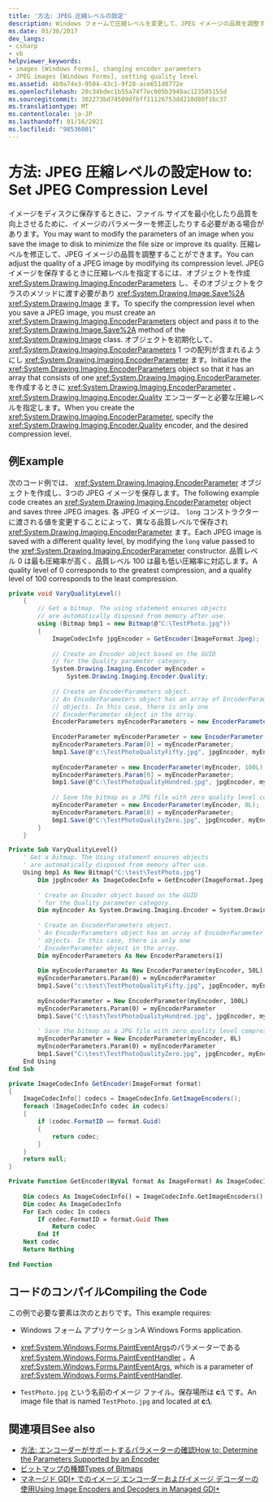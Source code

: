 ```yaml
---
title: '方法: JPEG 圧縮レベルの設定'
description: Windows フォームで圧縮レベルを変更して、JPEG イメージの品質を調整する方法について説明します。
ms.date: 03/30/2017
dev_langs:
- csharp
- vb
helpviewer_keywords:
- images [Windows Forms], changing encoder parameters
- JPEG images [Windows Forms], setting quality level
ms.assetid: 4b9a74e3-9504-43c1-9f28-ace651d0772e
ms.openlocfilehash: 20c34bdec1b55a74f7ec005b3948ac123585155d
ms.sourcegitcommit: 302273bd74509dfbff11126753dd210d80f1bc37
ms.translationtype: MT
ms.contentlocale: ja-JP
ms.lasthandoff: 01/16/2021
ms.locfileid: "98536001"
---
```

# <a name="how-to-set-jpeg-compression-level"></a><span data-ttu-id="f1999-103">方法: JPEG 圧縮レベルの設定</span><span class="sxs-lookup"><span data-stu-id="f1999-103">How to: Set JPEG Compression Level</span></span>
<span data-ttu-id="f1999-104">イメージをディスクに保存するときに、ファイル サイズを最小化したり品質を向上させるために、イメージのパラメーターを修正したりする必要がある場合があります。</span><span class="sxs-lookup"><span data-stu-id="f1999-104">You may want to modify the parameters of an image when you save the image to disk to minimize the file size or improve its quality.</span></span> <span data-ttu-id="f1999-105">圧縮レベルを修正して、JPEG イメージの品質を調整することができます。</span><span class="sxs-lookup"><span data-stu-id="f1999-105">You can adjust the quality of a JPEG image by modifying its compression level.</span></span> <span data-ttu-id="f1999-106">JPEG イメージを保存するときに圧縮レベルを指定するには、オブジェクトを作成 <xref:System.Drawing.Imaging.EncoderParameters> し、そのオブジェクトをクラスのメソッドに渡す必要があり <xref:System.Drawing.Image.Save%2A> <xref:System.Drawing.Image> ます。</span><span class="sxs-lookup"><span data-stu-id="f1999-106">To specify the compression level when you save a JPEG image, you must create an <xref:System.Drawing.Imaging.EncoderParameters> object and pass it to the <xref:System.Drawing.Image.Save%2A> method of the <xref:System.Drawing.Image> class.</span></span> <span data-ttu-id="f1999-107">オブジェクトを初期化して、 <xref:System.Drawing.Imaging.EncoderParameters> 1 つの配列が含まれるようにし <xref:System.Drawing.Imaging.EncoderParameter> ます。</span><span class="sxs-lookup"><span data-stu-id="f1999-107">Initialize the <xref:System.Drawing.Imaging.EncoderParameters> object so that it has an array that consists of one <xref:System.Drawing.Imaging.EncoderParameter>.</span></span> <span data-ttu-id="f1999-108">を作成するときに <xref:System.Drawing.Imaging.EncoderParameter> 、 <xref:System.Drawing.Imaging.Encoder.Quality> エンコーダーと必要な圧縮レベルを指定します。</span><span class="sxs-lookup"><span data-stu-id="f1999-108">When you create the <xref:System.Drawing.Imaging.EncoderParameter>, specify the <xref:System.Drawing.Imaging.Encoder.Quality> encoder, and the desired compression level.</span></span>  
  
## <a name="example"></a><span data-ttu-id="f1999-109">例</span><span class="sxs-lookup"><span data-stu-id="f1999-109">Example</span></span>  
 <span data-ttu-id="f1999-110">次のコード例では、 <xref:System.Drawing.Imaging.EncoderParameter> オブジェクトを作成し、3つの JPEG イメージを保存します。</span><span class="sxs-lookup"><span data-stu-id="f1999-110">The following example code creates an <xref:System.Drawing.Imaging.EncoderParameter> object and saves three JPEG images.</span></span> <span data-ttu-id="f1999-111">各 JPEG イメージは、 `long` コンストラクターに渡される値を変更することによって、異なる品質レベルで保存され <xref:System.Drawing.Imaging.EncoderParameter> ます。</span><span class="sxs-lookup"><span data-stu-id="f1999-111">Each JPEG image is saved with a different quality level, by modifying the `long` value passed to the <xref:System.Drawing.Imaging.EncoderParameter> constructor.</span></span> <span data-ttu-id="f1999-112">品質レベル 0 は最も圧縮率が高く、品質レベル 100 は最も低い圧縮率に対応します。</span><span class="sxs-lookup"><span data-stu-id="f1999-112">A quality level of 0 corresponds to the greatest compression, and a quality level of 100 corresponds to the least compression.</span></span>  
  
```csharp  
private void VaryQualityLevel()  
    {  
        // Get a bitmap. The using statement ensures objects  
        // are automatically disposed from memory after use.  
        using (Bitmap bmp1 = new Bitmap(@"C:\TestPhoto.jpg"))  
        {  
            ImageCodecInfo jpgEncoder = GetEncoder(ImageFormat.Jpeg);  
  
            // Create an Encoder object based on the GUID  
            // for the Quality parameter category.  
            System.Drawing.Imaging.Encoder myEncoder =  
                System.Drawing.Imaging.Encoder.Quality;  
  
            // Create an EncoderParameters object.  
            // An EncoderParameters object has an array of EncoderParameter  
            // objects. In this case, there is only one  
            // EncoderParameter object in the array.  
            EncoderParameters myEncoderParameters = new EncoderParameters(1);  
  
            EncoderParameter myEncoderParameter = new EncoderParameter(myEncoder, 50L);  
            myEncoderParameters.Param[0] = myEncoderParameter;  
            bmp1.Save(@"c:\TestPhotoQualityFifty.jpg", jpgEncoder, myEncoderParameters);  
  
            myEncoderParameter = new EncoderParameter(myEncoder, 100L);  
            myEncoderParameters.Param[0] = myEncoderParameter;  
            bmp1.Save(@"C:\TestPhotoQualityHundred.jpg", jpgEncoder, myEncoderParameters);  
  
            // Save the bitmap as a JPG file with zero quality level compression.  
            myEncoderParameter = new EncoderParameter(myEncoder, 0L);  
            myEncoderParameters.Param[0] = myEncoderParameter;  
            bmp1.Save(@"C:\TestPhotoQualityZero.jpg", jpgEncoder, myEncoderParameters);  
        }  
    }  
```  
  
```vb  
Private Sub VaryQualityLevel()  
    ' Get a bitmap. The Using statement ensures objects  
    ' are automatically disposed from memory after use.  
    Using bmp1 As New Bitmap("C:\test\TestPhoto.jpg")  
        Dim jpgEncoder As ImageCodecInfo = GetEncoder(ImageFormat.Jpeg)  
  
        ' Create an Encoder object based on the GUID  
        ' for the Quality parameter category.  
        Dim myEncoder As System.Drawing.Imaging.Encoder = System.Drawing.Imaging.Encoder.Quality  
  
        ' Create an EncoderParameters object.  
        ' An EncoderParameters object has an array of EncoderParameter  
        ' objects. In this case, there is only one  
        ' EncoderParameter object in the array.  
        Dim myEncoderParameters As New EncoderParameters(1)  
  
        Dim myEncoderParameter As New EncoderParameter(myEncoder, 50L)  
        myEncoderParameters.Param(0) = myEncoderParameter  
        bmp1.Save("c:\test\TestPhotoQualityFifty.jpg", jpgEncoder, myEncoderParameters)  
  
        myEncoderParameter = New EncoderParameter(myEncoder, 100L)  
        myEncoderParameters.Param(0) = myEncoderParameter  
        bmp1.Save("C:\test\TestPhotoQualityHundred.jpg", jpgEncoder, myEncoderParameters)  
  
        ' Save the bitmap as a JPG file with zero quality level compression.  
        myEncoderParameter = New EncoderParameter(myEncoder, 0L)  
        myEncoderParameters.Param(0) = myEncoderParameter  
        bmp1.Save("C:\test\TestPhotoQualityZero.jpg", jpgEncoder, myEncoderParameters)  
    End Using  
End Sub  
```  
  
```csharp  
private ImageCodecInfo GetEncoder(ImageFormat format)  
{  
    ImageCodecInfo[] codecs = ImageCodecInfo.GetImageEncoders();  
    foreach (ImageCodecInfo codec in codecs)  
    {  
        if (codec.FormatID == format.Guid)  
        {  
            return codec;  
        }  
    }  
    return null;  
}  
```  
  
```vb  
Private Function GetEncoder(ByVal format As ImageFormat) As ImageCodecInfo  
  
    Dim codecs As ImageCodecInfo() = ImageCodecInfo.GetImageEncoders()  
    Dim codec As ImageCodecInfo  
    For Each codec In codecs  
        If codec.FormatID = format.Guid Then  
            Return codec  
        End If  
    Next codec  
    Return Nothing  
  
End Function  
```  
  
## <a name="compiling-the-code"></a><span data-ttu-id="f1999-113">コードのコンパイル</span><span class="sxs-lookup"><span data-stu-id="f1999-113">Compiling the Code</span></span>  
 <span data-ttu-id="f1999-114">この例で必要な要素は次のとおりです。</span><span class="sxs-lookup"><span data-stu-id="f1999-114">This example requires:</span></span>  
  
- <span data-ttu-id="f1999-115">Windows フォーム アプリケーション</span><span class="sxs-lookup"><span data-stu-id="f1999-115">A Windows Forms application.</span></span>  
  
- <span data-ttu-id="f1999-116"><xref:System.Windows.Forms.PaintEventArgs>のパラメーターである <xref:System.Windows.Forms.PaintEventHandler> 。</span><span class="sxs-lookup"><span data-stu-id="f1999-116">A <xref:System.Windows.Forms.PaintEventArgs>, which is a parameter of <xref:System.Windows.Forms.PaintEventHandler>.</span></span>  
  
- <span data-ttu-id="f1999-117">`TestPhoto.jpg` という名前のイメージ ファイル。保存場所は **c:\\** です。</span><span class="sxs-lookup"><span data-stu-id="f1999-117">An image file that is named `TestPhoto.jpg` and located at **c:\\**.</span></span>  
  
## <a name="see-also"></a><span data-ttu-id="f1999-118">関連項目</span><span class="sxs-lookup"><span data-stu-id="f1999-118">See also</span></span>

- [<span data-ttu-id="f1999-119">方法: エンコーダーがサポートするパラメーターの確認</span><span class="sxs-lookup"><span data-stu-id="f1999-119">How to: Determine the Parameters Supported by an Encoder</span></span>](how-to-determine-the-parameters-supported-by-an-encoder.md)
- [<span data-ttu-id="f1999-120">ビットマップの種類</span><span class="sxs-lookup"><span data-stu-id="f1999-120">Types of Bitmaps</span></span>](types-of-bitmaps.md)
- [<span data-ttu-id="f1999-121">マネージド GDI+ でのイメージ エンコーダーおよびイメージ デコーダーの使用</span><span class="sxs-lookup"><span data-stu-id="f1999-121">Using Image Encoders and Decoders in Managed GDI+</span></span>](using-image-encoders-and-decoders-in-managed-gdi.md)
